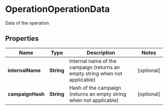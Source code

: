 

# OperationOperationData

Data of the operation

## Properties

| Name | Type | Description | Notes |
|------------ | ------------- | ------------- | -------------|
|**internalName** | **String** | Internal name of the campaign (returns an empty string when not applicable) |  [optional] |
|**campaignHash** | **String** | Hash of the campaign (returns an empty string when not applicable) |  [optional] |



